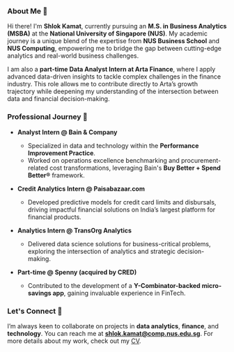 
### About Me 👋

Hi there! I'm **Shlok Kamat**, currently pursuing an **M.S. in Business Analytics (MSBA)** at the **National University of Singapore (NUS)**. My academic journey is a unique blend of the expertise from **NUS Business School** and **NUS Computing**, empowering me to bridge the gap between cutting-edge analytics and real-world business challenges.

I am also a **part-time Data Analyst Intern at Arta Finance**, where I apply advanced data-driven insights to tackle complex challenges in the finance industry. This role allows me to contribute directly to Arta’s growth trajectory while deepening my understanding of the intersection between data and financial decision-making.

### Professional Journey 🚀

- **Analyst Intern @ Bain & Company**  
  - Specialized in data and technology within the **Performance Improvement Practice**.  
  - Worked on operations excellence benchmarking and procurement-related cost transformations, leveraging Bain's **Buy Better + Spend Better®** framework.

- **Credit Analytics Intern @ Paisabazaar.com**  
  - Developed predictive models for credit card limits and disbursals, driving impactful financial solutions on India’s largest platform for financial products.

- **Analytics Intern @ TransOrg Analytics**  
  - Delivered data science solutions for business-critical problems, exploring the intersection of analytics and strategic decision-making.

- **Part-time @ Spenny (acquired by CRED)**  
  - Contributed to the development of a **Y-Combinator-backed micro-savings app**, gaining invaluable experience in FinTech.

### Let's Connect 🌟

I’m always keen to collaborate on projects in **data analytics**, **finance**, and **technology**. You can reach me at **[shlok.kamat@comp.nus.edu.sg](mailto:shlok.kamat@comp.nus.edu.sg)**. For more details about my work, check out my [CV](https://shlok-kamat.github.io/assets/ShlokResume.pdf).
